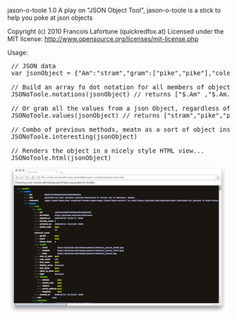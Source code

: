 jason-o-toole 1.0  A play on "JSON Object Tool", jason-o-toole is a stick to help you poke at json objects

Copyright (c) 2010 Francois Lafortune  (quickredfox.at)
Licensed under the MIT license: http://www.opensource.org/licenses/mit-license.php 

Usage:
<pre>
 // JSON data
 var jsonObject = {"Am":"stram","gram":["pike","pike"],"colegram":"true"}

 // Build an array fo dot notation for all members of object to be validated against jsonPath()
 JSONoToole.notations(jsonObject) // returns ["$.Am" ,"$.Am.gram","$.Am.gram[0]","$.Am.gram[1]","$.Am.gram.colegram"];

 // Or grab all the values from a json Object, regardless of their access path
 JSONoToole.values(jsonObject) // returns ["stram","pike","pike","true"];

 // Combo of previous methods, meatn as a sort of object inspector...
 JSONoToole.interesting(jsonObject)

 // Renders the object in a nicely style HTML view... 
 JSONoToole.html(jsonObject)
</pre> 
![screenshot](http://github.com/quickredfox/jason-o-toole/raw/master/screenshot.png "Screenshot")

